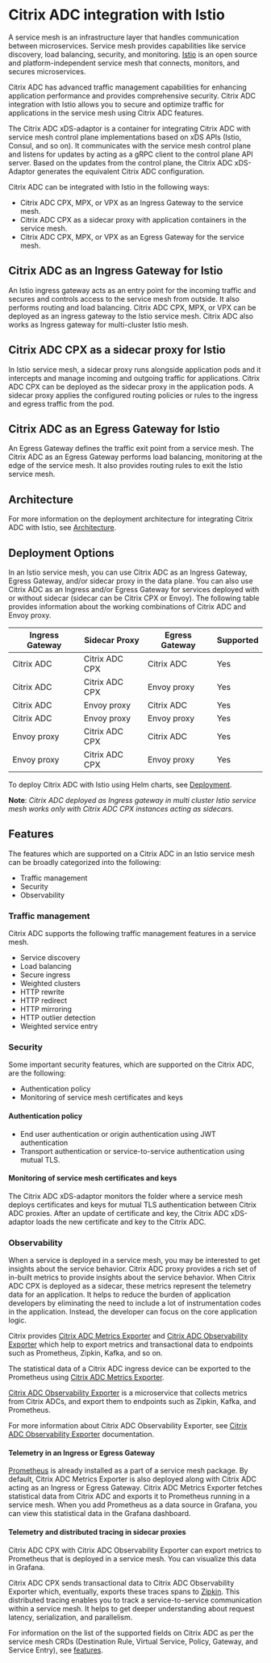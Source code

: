 # Citrix ADC integration with Istio

A service mesh is an infrastructure layer that handles communication between microservices. Service mesh provides capabilities like service discovery, load balancing, security, and monitoring. [Istio](https://istio.io) is an open source and platform-independent service mesh that connects, monitors, and secures microservices. 

Citrix ADC has advanced traffic management capabilities for enhancing application performance and provides comprehensive security. Citrix ADC integration with Istio allows you to secure and optimize traffic for applications in the service mesh using Citrix ADC features.

The Citrix ADC xDS-adaptor is a container for integrating Citrix ADC with service mesh control plane implementations based on xDS APIs (Istio, Consul, and so on). It communicates with the service mesh control plane and listens for updates by acting as a gRPC client to the control plane API server. Based on the updates from the control plane, the Citrix ADC xDS-Adaptor generates the equivalent Citrix ADC configuration.

Citrix ADC can be integrated with Istio in the following ways:

- Citrix ADC CPX, MPX, or VPX as an Ingress Gateway to the service mesh. 
- Citrix ADC CPX as a sidecar proxy with application containers in the service mesh.
- Citrix ADC CPX, MPX, or VPX as an Egress Gateway for the service mesh.

## Citrix ADC as an Ingress Gateway for Istio

An Istio ingress gateway acts as an entry point for the incoming traffic and secures and controls access to the service mesh from outside. It also performs routing and load balancing. Citrix ADC CPX, MPX, or VPX can be deployed as an ingress gateway to the Istio service mesh. Citrix ADC also works as Ingress gateway for multi-cluster Istio mesh.

## Citrix ADC CPX as a sidecar proxy for Istio

In Istio service mesh, a sidecar proxy runs alongside application pods and it intercepts and manage incoming and outgoing traffic for applications. Citrix ADC CPX can be deployed as the sidecar proxy in the application pods. A sidecar proxy applies the configured routing policies or rules to the ingress and egress traffic from the pod.

## Citrix ADC as an Egress Gateway for Istio

An Egress Gateway defines the traffic exit point from a service mesh. The Citrix ADC as an Egress Gateway performs load balancing, monitoring at the edge of the service mesh. It also provides routing rules to exit the Istio service mesh.

## <a name="architecture">Architecture</a>

For more information on the deployment architecture for integrating Citrix ADC with Istio, see [Architecture](../istio-integration/architecture.md).

## <a name="deployment-options">Deployment Options</a>

In an Istio service mesh, you can use Citrix ADC as an Ingress Gateway, Egress Gateway, and/or sidecar proxy in the data plane. You can also use Citrix ADC as an Ingress and/or Egress Gateway for services deployed with or without sidecar (sidecar can be Citrix CPX or Envoy). The following table provides information about the working combinations of Citrix ADC and Envoy proxy.

| Ingress Gateway | Sidecar Proxy | Egress Gateway| Supported |
|-----------------|---------------|---------------|-----------|
| Citrix ADC | Citrix ADC CPX | Citrix ADC | Yes |
| Citrix ADC | Citrix ADC CPX | Envoy proxy | Yes |
| Citrix ADC | Envoy proxy | Citrix ADC | Yes |
| Citrix ADC | Envoy proxy | Envoy proxy | Yes |
| Envoy proxy | Citrix ADC CPX| Citrix ADC | Yes |
| Envoy proxy | Citrix ADC CPX| Envoy proxy | Yes |

To deploy Citrix ADC with Istio using Helm charts, see [Deployment](../istio-integration/deploy-istio-adaptor-helm-chart.md).

**Note**: _Citrix ADC deployed as Ingress gateway in multi cluster Istio service mesh works only with Citrix ADC CPX instances acting as sidecars._

## Features

The features which are supported on a Citrix ADC in an Istio service mesh can be broadly categorized into the following:

- Traffic management
- Security
- Observability

### Traffic management

Citrix ADC supports the following traffic management features in a service mesh.

-  Service discovery
-  Load balancing
-  Secure ingress
-  Weighted clusters
-  HTTP rewrite
-  HTTP redirect
-  HTTP mirroring
-  HTTP outlier detection
-  Weighted service entry

### Security

Some important security features, which are supported on the Citrix ADC, are the following:

-  Authentication policy
-  Monitoring of service mesh certificates and keys

#### Authentication policy

-  End user authentication or origin authentication using JWT authentication
-  Transport authentication or service-to-service authentication using mutual TLS.

#### Monitoring of service mesh certificates and keys

The Citrix ADC xDS-adaptor monitors the folder where a service mesh deploys certificates and keys for mutual TLS authentication between Citrix ADC proxies. After an update of certificate and key, the Citrix ADC xDS-adaptor loads the new certificate and key to the Citrix ADC.

### Observability

When a service is deployed in a service mesh, you may be interested to get insights about the service behavior. Citrix ADC proxy provides a rich set of in-built metrics to provide insights about the service behavior. When Citrix ADC CPX is deployed as a sidecar, these metrics represent the telemetry data for an application. It helps to reduce the burden of application developers by eliminating the need to include a lot of instrumentation codes in the application. Instead, the developer can focus on the core application logic.

Citrix provides [Citrix ADC Metrics Exporter](https://github.com/citrix/citrix-adc-metrics-exporter) and [Citrix ADC Observability Exporter](https://github.com/citrix/citrix-observability-exporter) which help to export metrics and transactional data to endpoints such as Prometheus, Zipkin, Kafka, and so on.

The statistical data of a Citrix ADC ingress device can be exported to the Prometheus using [Citrix ADC Metrics Exporter](https://github.com/citrix/citrix-adc-metrics-exporter).

[Citrix ADC Observability Exporter](https://github.com/citrix/citrix-observability-exporter) is a microservice that collects metrics from Citrix ADCs, and export them to endpoints such as Zipkin, Kafka, and Prometheus.

For more information about Citrix ADC Observability Exporter, see [Citrix ADC Observability Exporter](https://github.com/citrix/citrix-observability-exporter) documentation.

#### Telemetry in an Ingress or Egress Gateway

[Prometheus](https://prometheus.io) is already installed as a part of a service mesh package. By default, Citrix ADC Metrics Exporter is also deployed along with Citrix ADC acting as an Ingress or Egress Gateway. Citrix ADC Metrics Exporter fetches statistical data from Citrix ADC and exports it to Prometheus running in a service mesh. When you add Prometheus as a data source in Grafana, you can view this statistical data in the Grafana dashboard.

#### Telemetry and distributed tracing in sidecar proxies

Citrix ADC CPX with Citrix ADC Observability Exporter can export metrics to Prometheus that is deployed in a service mesh. You can visualize this data in Grafana.

Citrix ADC CPX sends transactional data to Citrix ADC Observability Exporter which, eventually, exports these traces spans to [Zipkin](https://zipkin.io). This distributed tracing enables you to track a service-to-service communication within a service mesh. It helps to get deeper understanding about request latency, serialization, and parallelism.

For information on the list of the supported fields on Citrix ADC as per the service mesh CRDs (Destination Rule, Virtual Service, Policy, Gateway, and Service Entry), see [features](features.md).

